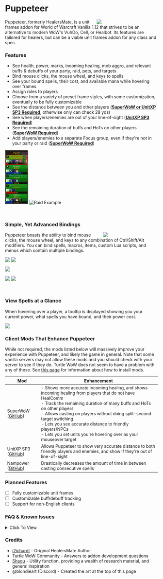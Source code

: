 # Puppeteer

<img align="right" width="40%" src="https://i.imgur.com/hKjSAd5.jpeg">
Puppeteer, formerly HealersMate, is a unit frames addon for World of Warcraft Vanilla 1.12 that strives to be an alternative to modern WoW's VuhDo, Cell, or Healbot. Its features are tailored for healers, but can be a viable unit frames addon for any class and spec.

### Features
- See health, power, marks, incoming healing, mob aggro, and relevant buffs & debuffs of your party, raid, pets, and targets
- Bind mouse clicks, the mouse wheel, and keys to spells
- See your bound spells, their cost, and available mana while hovering over frames
- Assign roles to players
- Choose from a variety of preset frame styles, with some customization, eventually to be fully customizable
- See the distance between you and other players (**[SuperWoW or UnitXP SP3 Required](#client-mods-that-enhance-puppeteer)**, otherwise only can check 28 yds)
- See when players/enemies are out of your line-of-sight (**[UnitXP SP3 Required](#client-mods-that-enhance-puppeteer)**)
- See the remaining duration of buffs and HoTs on other players (**[SuperWoW Required](#client-mods-that-enhance-puppeteer)**)
- Add players/enemies to a separate Focus group, even if they're not in your party or raid (**[SuperWoW Required](#client-mods-that-enhance-puppeteer)**)

<p align="left">
  <img src="https://github.com/OldManAlpha/HealersMate/raw/main/Screenshots/Party-Example.PNG" alt="Party Example" width=15%>
  <img src="https://i.imgur.com/nXSCc8F.png" alt="Raid Example" width=31%>
</p>
<br clear="all">

### Simple, Yet Advanced Bindings
<img align="right" width="36%" src="https://i.imgur.com/KoFygXv.png">

Puppeteer boasts the ability to bind mouse clicks, the mouse wheel, and keys to any combination of Ctrl/Shift/Alt modifiers. You can bind spells, macros, items, custom Lua scripts, and menus which contain multiple bindings.
<p align="left">
  <img src="https://i.imgur.com/iglcV7z.png" width=30% align="top">
  <img src="https://i.imgur.com/7iIQTkk.png" width=30% align="top">
</p>
<p align="left">
  <img src="https://i.imgur.com/VW0BAYg.png" width=30% align="top">
</p>
<p align="left">
  <img src="https://i.imgur.com/v6GWN9r.png" width=30% align="top">
  <img src="https://i.imgur.com/rOh9k9L.png" width=25% align="top">
</p>
<br clear="all">

### View Spells at a Glance

When hovering over a player, a tooltip is displayed showing you your current power, what spells you have bound, and their power cost.

<p align="left">
  <img src="https://i.imgur.com/ZfChKaQ.png" width=40% align="top">
</p>

### Client Mods That Enhance Puppeteer

While not required, the mods listed below will massively improve your experience with Puppeteer, and likely the game in general. Note that some vanilla servers may not allow these mods and you should check with your server to see if they do. Turtle WoW does not seem to have a problem with any of these. See [this page](https://github.com/RetroCro/TurtleWoW-Mods) for information about how to install mods.

| Mod | Enhancement |
| - | - |
| SuperWoW ([GitHub](https://github.com/balakethelock/SuperWoW)) | - Shows more accurate incoming healing, and shows incoming healing from players that do not have HealComm<br>- Track the remaining duration of many buffs and HoTs on other players<br>- Allows casting on players without doing split-second target switching<br>- Lets you see accurate distance to friendly players/NPCs<br>- Lets you set units you're hovering over as your mouseover target |
| UnitXP SP3 ([GitHub](https://github.com/allfoxwy/UnitXP_SP3)) | Allows Puppeteer to show very accurate distance to both friendly players and enemies, and show if they're out of line-of-sight |
| Nampower ([GitHub](https://github.com/pepopo978/nampower)) | Drastically decreases the amount of time in between casting consecutive spells  |

### Planned Features

- [ ] Fully customizable unit frames
- [ ] Customizable buff/debuff tracking
- [ ] Support for non-English clients

### FAQ & Known Issues

<details>
  <summary>Click To View</summary>

| Question/Issue | Answer |
| - | - |
| **I can't see any buffs or HoTs on players** | If you're using a non-English WoW client, they are currently not supported by Puppeteer. See these issues for more information: https://github.com/i2ichardt/HealersMate/issues/22 https://github.com/i2ichardt/HealersMate/issues/24 |
| **Casting on other players doesn't work** | If you are using the CallOfElements addon, there is an issue with that addon that prevents Puppeteer from casting properly. To fix it, install [this version of CallOfElements](https://github.com/laytya/CallOfElements). |
</details>

### Credits

- [i2ichardt](https://github.com/i2ichardt) - Original HealersMate Author
- Turtle WoW Community - Answers to addon development questions
- [Shagu](https://shagu.org/) - Utility function, providing a wealth of research material, and general inspiration
- @blondieart (Discord) - Created the art at the top of this page
